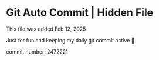 # Git Auto Commit | Hidden File

This file was added Feb 12, 2025

Just for fun and keeping my daily git commit active 🤪

commit number: 2472221
